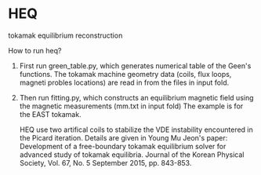 
# HEQ
tokamak equilibrium reconstruction

How to run heq? 
1. First run green_table.py, which generates numerical table of the Geen's functions. 
The tokamak machine geometry data (coils, flux loops, magneti probles locations) are read in from the files in input fold.
2. Then run fitting.py, which constructs an equilibrium magnetic field using the magnetic measurements (mm.txt in input fold)
   The example is for the EAST tokamak.

   HEQ use two artifical coils to stabilize the VDE instability encountered in the Picard iteration.
   Details are given in Young Mu Jeon's paper: Development of a free-boundary tokamak equilibrium solver for advanced study of tokamak equilibria.
   Journal of the Korean Physical Society, Vol. 67, No. 5 September 2015, pp. 843-853.